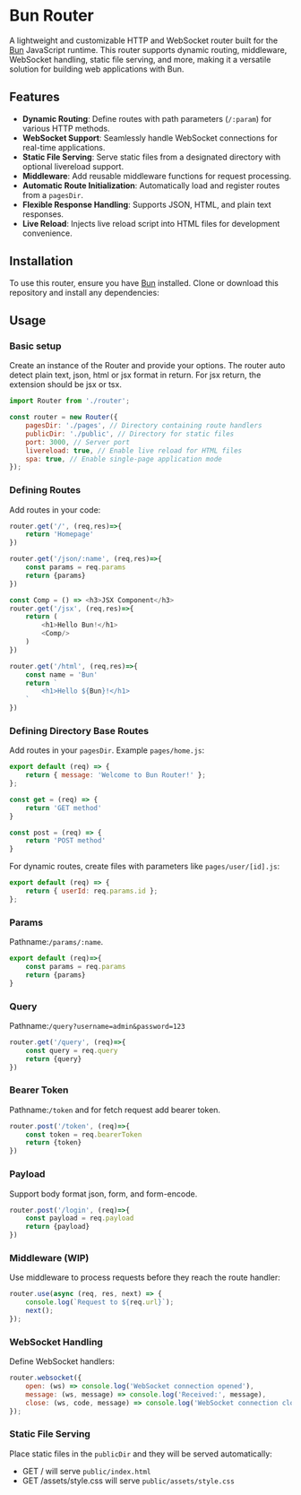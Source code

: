 # Bun Router

A lightweight and customizable HTTP and WebSocket router built for the [Bun](https://bun.sh) JavaScript runtime. This router supports dynamic routing, middleware, WebSocket handling, static file serving, and more, making it a versatile solution for building web applications with Bun.

## Features

- **Dynamic Routing**: Define routes with path parameters (`/:param`) for various HTTP methods.
- **WebSocket Support**: Seamlessly handle WebSocket connections for real-time applications.
- **Static File Serving**: Serve static files from a designated directory with optional livereload support.
- **Middleware**: Add reusable middleware functions for request processing.
- **Automatic Route Initialization**: Automatically load and register routes from a `pagesDir`.
- **Flexible Response Handling**: Supports JSON, HTML, and plain text responses.
- **Live Reload**: Injects live reload script into HTML files for development convenience.

## Installation

To use this router, ensure you have [Bun](https://bun.sh) installed. Clone or download this repository and install any dependencies:

## Usage

### Basic setup

Create an instance of the Router and provide your options. The router auto detect plain text, json, html or jsx format in return. For jsx return, the extension should be jsx or tsx.

```js
import Router from './router';

const router = new Router({
    pagesDir: './pages', // Directory containing route handlers
    publicDir: './public', // Directory for static files
    port: 3000, // Server port
    livereload: true, // Enable live reload for HTML files
    spa: true, // Enable single-page application mode
});
```
### Defining Routes
Add routes in your code:
```js
router.get('/', (req,res)=>{
    return 'Homepage'
})

router.get('/json/:name', (req,res)=>{
    const params = req.params
    return {params} 
})

const Comp = () => <h3>JSX Component</h3>
router.get('/jsx', (req,res)=>{
    return (
        <h1>Hello Bun!</h1>
        <Comp/>
    )
})

router.get('/html', (req,res)=>{
    const name = 'Bun'
    return `
        <h1>Hello ${Bun}!</h1>
    `
})


```
### Defining Directory Base Routes

Add routes in your ```pagesDir```. Example ```pages/home.js```:

```js
export default (req) => {
    return { message: 'Welcome to Bun Router!' };
};

const get = (req) => {
    return 'GET method'
}

const post = (req) => {
    return 'POST method'
}
```
For dynamic routes, create files with parameters like ```pages/user/[id].js```:

```js
export default (req) => {
    return { userId: req.params.id };
};
```
### Params
Pathname:```/params/:name```.
```js
export default (req)=>{
    const params = req.params
    return {params}
}
```
### Query
Pathname:```/query?username=admin&password=123```
```js
router.get('/query', (req)=>{
    const query = req.query
    return {query}
})
```
### Bearer Token
Pathname:```/token``` and for fetch request add bearer token.
```js
router.post('/token', (req)=>{
    const token = req.bearerToken
    return {token}
})
```
### Payload
Support body format json, form, and form-encode.
```js
router.post('/login', (req)=>{
    const payload = req.payload
    return {payload}
})
```
### Middleware (WIP)
Use middleware to process requests before they reach the route handler:
```js
router.use(async (req, res, next) => {
    console.log(`Request to ${req.url}`);
    next();
});
```

### WebSocket Handling

Define WebSocket handlers:

```js
router.websocket({
    open: (ws) => console.log('WebSocket connection opened'),
    message: (ws, message) => console.log('Received:', message),
    close: (ws, code, message) => console.log('WebSocket connection closed'),
});
```

### Static File Serving

Place static files in the ```publicDir``` and they will be served automatically:

- GET / will serve ```public/index.html```
- GET /assets/style.css will serve ```public/assets/style.css```

